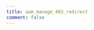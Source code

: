 ```yaml
---
title: aam_manage_403_redirect
comment: false
---
```


<EmailSubscription memo="Get notified when we complete this content and about much other important news." />